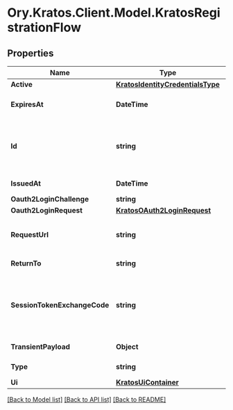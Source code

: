 # Ory.Kratos.Client.Model.KratosRegistrationFlow

## Properties

Name | Type | Description | Notes
------------ | ------------- | ------------- | -------------
**Active** | [**KratosIdentityCredentialsType**](KratosIdentityCredentialsType.md) |  | [optional] 
**ExpiresAt** | **DateTime** | ExpiresAt is the time (UTC) when the flow expires. If the user still wishes to log in, a new flow has to be initiated. | 
**Id** | **string** | ID represents the flow&#39;s unique ID. When performing the registration flow, this represents the id in the registration ui&#39;s query parameter: http://&lt;selfservice.flows.registration.ui_url&gt;/?flow&#x3D;&lt;id&gt; | 
**IssuedAt** | **DateTime** | IssuedAt is the time (UTC) when the flow occurred. | 
**Oauth2LoginChallenge** | **string** |  | [optional] 
**Oauth2LoginRequest** | [**KratosOAuth2LoginRequest**](KratosOAuth2LoginRequest.md) |  | [optional] 
**RequestUrl** | **string** | RequestURL is the initial URL that was requested from Ory Kratos. It can be used to forward information contained in the URL&#39;s path or query for example. | 
**ReturnTo** | **string** | ReturnTo contains the requested return_to URL. | [optional] 
**SessionTokenExchangeCode** | **string** | SessionTokenExchangeCode holds the secret code that the client can use to retrieve a session token after the flow has been completed. This is only set if the client has requested a session token exchange code, and if the flow is of type \&quot;api\&quot;, and only on creating the flow. | [optional] 
**TransientPayload** | **Object** | TransientPayload is used to pass data from the registration to a webhook | [optional] 
**Type** | **string** | The flow type can either be &#x60;api&#x60; or &#x60;browser&#x60;. | 
**Ui** | [**KratosUiContainer**](KratosUiContainer.md) |  | 

[[Back to Model list]](../README.md#documentation-for-models) [[Back to API list]](../README.md#documentation-for-api-endpoints) [[Back to README]](../README.md)

